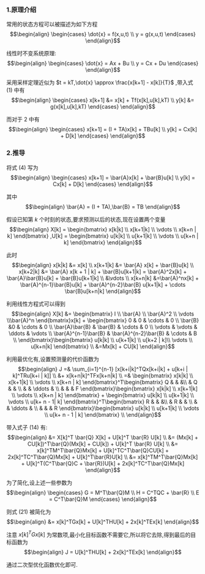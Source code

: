 ### 1.原理介绍
常用的状态方程可以被描述为如下方程
$$\begin{align}
    \begin{cases}
        \dot{x} = f(x,u,t) \\
        y = g(x,u,t)
    \end{cases}
\end{align}$$

线性时不变系统原理:
$$\begin{align}
    \begin{cases}
        \dot{x} = Ax + Bu \\
        y = Cx + Du 
    \end{cases}
\end{align}$$

采用采样定理近似为 $t = kT,\dot{x} \approx \frac{x[k+1] - x[k]}{T}$ ,带入式 $(1)$ 中有
$$\begin{align}
    \begin{cases}
        x[k+1] &= x[k] + Tf(x[k],u[k],kT) \\
        y[k] &= g(x[k],u[k],kT)
    \end{cases}
\end{align}$$

而对于 $2$ 中有
$$\begin{align}
    \begin{cases}
        x[k+1] = (I + TA)x[k] + TBu[k] \\
        y[k]  = Cx[k] + D[k]
    \end{cases}
\end{align}$$

### 2.推导
将式 $(4)$ 写为
$$\begin{align}
    \begin{cases}
        x[k+1] = \bar{A}x[k] + \bar{B}u[k] \\
        y[k]  = Cx[k] + D[k]
    \end{cases}
\end{align}$$

其中
$$\begin{align}
    \bar{A} = (I + TA),\bar{B} = TB
\end{align}$$

假设已知第 $k$ 个时刻的状态,要求预测以后的状态,现在设置两个变量
$$\begin{align}
    X[k] = \begin{bmatrix}
        x[k|k] \\ x[k+1|k] \\ \vdots \\ x[k+n | k] 
    \end{bmatrix} ,U[k] = \begin{bmatrix}
        u[k|k] \\ u[k+1|k] \\ \vdots \\ u[k+n | k] 
    \end{bmatrix}
\end{align}$$

此时
$$\begin{align}
    x[k|k] &= x[k] \\
    x[k+1|k] &= \bar{A} x[k] + \bar{B}u[k] \\
    x[k+2|k] &= \bar{A} x[k + 1 | k] + \bar{B}u[k+1|k]  = \bar{A}^2x[k] + \bar{A}\bar{B}u[k] + \bar{B}u[k+1|k] \\
    &\vdots \\
    x[k+n|k] &=\bar{A}^nx[k] + \bar{A}^{n-1}\bar{B}u[k] + \bar{A}^{n-2}\bar{B} u[k+1|k] + \cdots \bar{B}u[k+n|k]
\end{align}$$

利用线性方程式可以得到
$$\begin{align}
    X[k] &= \begin{bmatrix}
        I \\ \bar{A} \\ \bar{A}^2 \\ \vdots \\\bar{A}^n
    \end{bmatrix}x[k] + \begin{bmatrix}
        0 & 0 & \cdots & 0 \\
        \bar{B} &0 & \cdots & 0 \\
        \bar{A}\bar{B} & \bar{B} & \cdots & 0 \\
        \vdots & \vdots & \ddots & \vdots \\
        \bar{A}^{n-1}\bar{B} & \bar{A}^{n-2}\bar{B} & \cdots & B \\
    \end{bmatrix}\begin{bmatrix}
        u[k|k] \\ u[k+1|k] \\ u[k+2 | k]\\ \vdots \\ u[k+n|k]
    \end{bmatrix} \\
    &=Mx[k] + CU[k]
\end{align}$$

利用最优化有,设置预测量的代价函数为
$$\begin{align}
    J =& \sum_{i=1}^{n-1} [x[k+i|k]^TQx[k+i|k] + u[k+i | k]^TRu[k+i | k]] \\ &+ x[k+n|k]^TFx[k+n|k] \\
    =& \begin{bmatrix}
        x[k|k] \\ x[k+1|k] \\ \vdots \\ x[k+n | k] 
    \end{bmatrix}^T\begin{bmatrix}
        Q & & &\\ & Q & & \\ & & \ddots & \\ & & & F 
    \end{bmatrix}\begin{bmatrix}
        x[k|k] \\ x[k+1|k] \\ \vdots \\ x[k+n | k] 
    \end{bmatrix} + \begin{bmatrix}
        u[k|k] \\ u[k+1|k] \\ \vdots \\ u[k+ n - 1| k] 
    \end{bmatrix}^T\begin{bmatrix}
        R & & &\\ & R & & \\ & & \ddots & \\ & & & R 
    \end{bmatrix}\begin{bmatrix}
        u[k|k] \\ u[k+1|k] \\ \vdots \\ u[k+ n - 1 | k] 
    \end{bmatrix} \\
\end{align}$$

带入式子 $(14)$ 有:
$$\begin{align}
    &= X[k]^T \bar{Q} X[k] + U[k]^T \bar{R} U[k] \\
    &= (Mx[k] + CU[k])^T\bar{Q}(Mx[k] + CU[k]) + U[k]^T \bar{R} U[k] \\
    &= x[k]^TM^T\bar{Q}Mx[k] + U[k]^TC^T\bar{Q}CU[k] + 2x[k]^TC^T\bar{Q}Mx[k] + U[k]^T\bar{R}U[k] \\
    &= x[k]^TM^T\bar{Q}Mx[k] + U[k]^T(C^T\bar{Q}C + \bar{R})U[k] + 2x[k]^TC^T\bar{Q}Mx[k]
\end{align}$$

为了简化,设上述一些参数为
$$\begin{align}
    \begin{cases}
        G = M^T\bar{Q}M \\
        H = C^TQC + \bar{R} \\
        E = C^T\bar{Q}M
    \end{cases}
\end{align}$$

则式 $(21)$ 被简化为
$$\begin{align}
    &= x[k]^TGx[k] + U[k]^THU[k] + 2x[k]^TEx[k]
\end{align}$$

注意 $x[k]^TGx[k]$ 为常数项,最小化目标函数不需要它,所以将它去除,得到最后的目标函数为
$$\begin{align}
    J = U[k]^THU[k] + 2x[k]^TEx[k]
\end{align}$$

通过二次型优化函数优化即可.